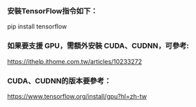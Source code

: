 ### 安裝TensorFlow指令如下：
pip install tensorflow

### 如果要支援 GPU，需額外安裝 CUDA、CUDNN，可參考:
https://ithelp.ithome.com.tw/articles/10233272

### CUDA、CUDNN的版本要參考：
https://www.tensorflow.org/install/gpu?hl=zh-tw
